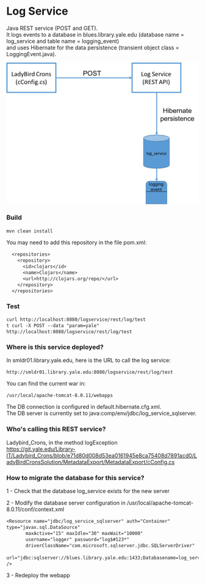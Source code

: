 # Log Service

Java REST service (POST and GET).  
It logs events to a database in blues.library.yale.edu 
(database name = log_service and table name = logging_event)  
and uses Hibernate for the data persistence (transient object class = LoggingEvent.java).  

![alt text](log_service.png?raw=true)

### Build
```
mvn clean install
```
You may need to add this repository in the file pom.xml:
```
  <repositories>
    <repository>
      <id>clojars</id>
      <name>Clojars</name>
      <url>http://clojars.org/repo/</url>
    </repository>
  </repositories>
```
### Test
```
curl http://localhost:8080/logservice/rest/log/test
t curl -X POST --data "param=yale" http://localhost:8080/logservice/rest/log/test
```

### Where is this service deployed?
In smldr01.library.yale.edu, here is the URL to call the log service: 
```
http://smldr01.library.yale.edu:8080/logservice/rest/log/test
```
You can find the current war in:
```
/usr/local/apache-tomcat-8.0.11/webapps
```
The DB connection is configured in default.hibernate.cfg.xml.   
The DB server is currently set to java:comp/env/jdbc/log_service_sqlserver.

### Who's calling this REST service?
Ladybird_Crons, in the method logException   
https://git.yale.edu/Library-IT/Ladybird_Crons/blob/e71d80d008d53ea0161945e8ca75408d7891acd0/LadyBirdCronsSolution/MetadataExport/MetadataExport/cConfig.cs


### How to migrate the database for this service?
1 - Check that the database log_service exists for the new server   
  
2 - Modify the database server configuration in /usr/local/apache-tomcat-8.0.11/conf/context.xml   
```
<Resource name="jdbc/log_service_sqlserver" auth="Container" type="javax.sql.DataSource"
       maxActive="15" maxIdle="30" maxWait="10000"
       username="logger" password="log$#123*"
       driverClassName="com.microsoft.sqlserver.jdbc.SQLServerDriver"
       url="jdbc:sqlserver://blues.library.yale.edu:1433;Databasename=log_service"
/>
```
3 - Redeploy the webapp  


